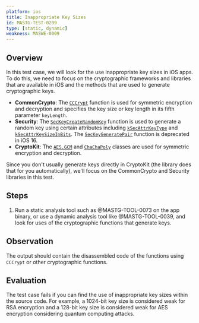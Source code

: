 ```yaml
---
platform: ios
title: Inappropriate Key Sizes
id: MASTG-TEST-0209
type: [static, dynamic]
weakness: MASWE-0009
---
```


## Overview

In this test case, we will look for the use inappropriate key sizes in iOS apps. To do this, we need to focus on the cryptographic frameworks and libraries that are available in iOS and the methods that are used to generate cryptographic keys.

- **CommonCrypto**: The [`CCCrypt`](https://developer.apple.com/library/archive/documentation/System/Conceptual/ManPages_iPhoneOS/man3/CCCrypt.3cc.html) function is used for symmetric encryption and decryption and specifies the key size or key length in its fifth parameter `keyLength`.
- **Security**: The [`SecKeyCreateRandomKey`](https://developer.apple.com/documentation/security/1823694-seckeycreaterandomkey) function is used to generate a random key using certain attributes including [`kSecAttrKeyType`](https://developer.apple.com/documentation/security/ksecattrkeytype) and [`kSecAttrKeySizeInBits`](https://developer.apple.com/documentation/security/ksecattrkeysizeinbits). The [`SecKeyGeneratePair`](https://developer.apple.com/documentation/security/1395339-seckeygeneratepair) function is deprecated in iOS 16.
- **CryptoKit**: The [`AES.GCM`](https://developer.apple.com/documentation/cryptokit/aes/gcm) and [`ChaChaPoly`](https://developer.apple.com/documentation/cryptokit/chachapoly) classes are used for symmetric encryption and decryption.

Since you don't usually generate keys directly in CryptoKit (the library does that for you automatically), we'll focus on the CommonCrypto and Security libraries in this test.

## Steps

1. Run a static analysis tool such as @MASTG-TOOL-0073 on the app binary, or use a dynamic analysis tool like @MASTG-TOOL-0039, and look for uses of the cryptographic functions that generate keys.

## Observation

The output should contain the disassembled code of the functions using `CCCrypt` or other cryptographic functions.

## Evaluation

The test case fails if you can find the use of inappropriate key sizes within the source code. For example, a 1024-bit key size is considered weak for RSA encryption and a 128-bit key size is considered weak for AES encryption considering quantum computing attacks.

